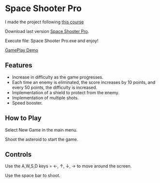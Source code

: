 # Space Shooter Pro

I made the project following [this course](https://www.udemy.com/course/the-ultimate-guide-to-game-development-with-unity/?couponCode=ACCAGE0923)

Download last version [Space Shooter Pro](https://github.com/dmenagarita/Unity-Shooter/releases/download/v1.0/Space.Shooter.Pro.zip).

Execute file: Space Shooter Pro.exe  and enjoy!

[GamePlay Demo](https://github.com/dmenagarita/Unity-Shooter/blob/main/GamePlay_Demo.mp4)

## Features
- Increase in difficulty as the game progresses.
- Each time an enemy is eliminated, the score increases by 10 points, and every 50 points, the difficulty is increased.
- Implementation of a shield to protect from the enemy.
- Implementation of multiple shots.
- Speed booster.

## How to Play
Select New Game in the main menu.

Shoot the asteroid to start the game.

## Controls
Use the A,W,S,D keys = ←, ↑, ↓, → to move around the screen.

Use the space bar to shoot.
